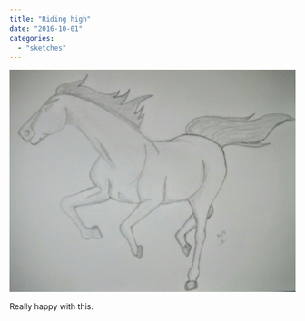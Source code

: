 ```yaml
---
title: "Riding high"
date: "2016-10-01"
categories: 
  - "sketches"
---
```


[![](images/wp-image-850757372jpg.jpg)](https://hitesh.in/wp-content/uploads/2016/10/wp-image-850757372jpg.jpg)

Really happy with this.
